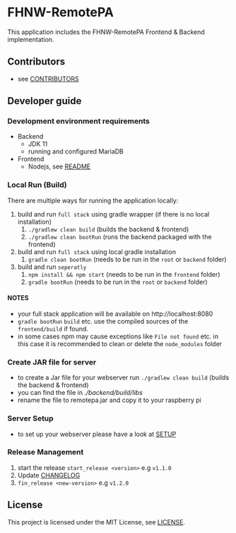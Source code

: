 # FHNW-RemotePA
This application includes the FHNW-RemotePA Frontend & Backend implementation.

## Contributors
* see [CONTRIBUTORS](./CONTRIBUTORS.md)

## Developer guide

### Development environment requirements
* Backend
    * JDK 11
    * running and configured MariaDB
* Frontend
    * Nodejs, see [README](./frontend/README.md)

### Local Run (Build)
There are multiple ways for running the application locally: 

1. build and run `full stack` using gradle wrapper (if there is no local installation)
   1. `./gradlew clean build` (builds the backend & frontend)
   2. `./gradlew clean bootRun` (runs the backend packaged with the frontend)
2. build and run `full stack` using local gradle installation
   1. `gradle clean bootRun` (needs to be run in the `root` or `backend` folder)
3. build and run `seperatly` 
   1. `npm install && npm start` (needs to be run in the `frontend` folder)
   2. `gradle bootRun` (needs to be run in the `root` or `backend` folder)
   
#### NOTES
* your full stack application will be available on http://localhost:8080
* `gradle bootRun` `build` etc. use the compiled sources of the `frontend/build` if found.
* in some cases npm may cause exceptions like `File not found` etc. in this case it is recommended to clean or delete the `node_modules` folder


### Create JAR file for server
* to create a Jar file for your webserver run `./gradlew clean build` (builds the backend & frontend)
* you can find the file in *./backend/build/libs*
* rename the file to remotepa.jar and copy it to your raspberry pi

### Server Setup
* to set up your webserver please have a look at [SETUP](./SETUP.md)

### Release Management  
1. start the release `start_release <version>` e.g `v1.1.0`
2. Update [CHANGELOG](./CHANGELOG.md)
4. `fin_release <new-version>` e.g `v1.2.0`

## License
This project is licensed under the MIT License, see [LICENSE](LICENSE).
